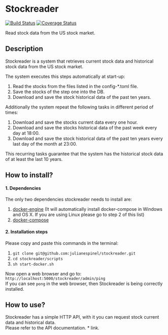 # Stockreader

[![Build Status](https://travis-ci.org/julianespinel/stockreader.svg?branch=master)](https://travis-ci.org/julianespinel/stockreader)
[![Coverage Status](https://coveralls.io/repos/github/julianespinel/stockreader/badge.svg?branch=master)](https://coveralls.io/github/julianespinel/stockreader?branch=master)

Read stock data from the US stock market.

## Description

Stockreader is a system that retrieves current stock data and historical stock data from the US stock market.

The system executes this steps automatically at start-up:

1. Read the stocks from the files listed in the config-*.toml file.
2. Save the stocks of the step one into the DB.
3. Download and save the stock historical data of the past ten years.

Additionally the system repeat the following tasks in different period of times:

1. Download and save the stocks current data every one hour.
4. Download and save the stocks historical data of the past week every day at 18:00.
5. Download and save the stock historical data of the past ten years every last day of the month at 23:00.

This recurring tasks guarantee that the system has the historical stock data of at least the last 10 years.

## How to install?

#### 1. Dependencies

The only two dependencies stockreader needs to install are:

1. [docker-engine](https://docs.docker.com/engine/installation) (It will automatically install docker-compose in Windows and OS X. If you are using Linux please go to step 2 of this list)
2. [docker-compose](https://docs.docker.com/compose/install)

#### 2. Installation steps

Please copy and paste this commands in the terminal:

1. `git clone git@github.com:julianespinel/stockreader.git` <br>
2. `cd stockreader/scripts` <br>
3. `sh start-docker.sh`

Now open a web browser and go to: `http://localhost:5000/stockreader/admin/ping` <br>
If you can see `pong` in the web browser, then Stockreader is being correctly installed.

## How to use?

Stockreader has a simple HTTP API,  with it you can request stock current data and historical data. <br>
Please refer to the API documentation. * link.
